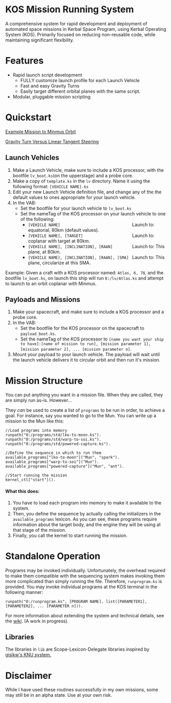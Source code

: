 KOS Mission Running System
===========================
A comprehensive system for rapid development and deployment of automated space missions in Kerbal Space Program, using Kerbal Operating System (KOS).
Primarily focused on reducing non-reusable code, while maintaining significant flexibility.

Features
========
 - Rapid launch script development
   - FULLY customize launch profile for each Launch Vehicle
   - Fast and easy Gravity Turns 
   - Easily target different orbital planes with the same script.
 - Modular, pluggable mission scripting
 
Quickstart
==========
[Example Mission to Minmus Orbit](https://youtu.be/8BtfHxGP5ns)

[Gravity Turn Versus Linear Tangent Steering](https://youtu.be/coE-mWIxKf0)

Launch Vehicles
--------
 1. Make a Launch Vehicle, make sure to include a KOS processor, with the bootfile `lv_boot.ks`(on the upperstage) and a probe core.
 2. Make a copy of `template.ks` in the `lv` directory. Name it using the following format: `[VEHICLE NAME].ks`
 3. Edit your new Launch Vehicle definition file, and change any of the the default values to ones appropriate for your launch vehicle.
 4. In the VAB:
    - Set the bootfile for your launch vehicle to `lv_boot.ks`
    - Set the nameTag of the KOS processor on your launch vehicle to one of the following:
      - `[VEHICLE NAME]                               ` Launch to: equatorial, 80km (default values).
      - `[VEHICLE NAME], [TARGET]                     ` Launch to: coplanar with target at 80km.
      - `[VEHICLE NAME], [INCLINATION], [RAAN]        ` Launch to: This plane, at 80km.
      - `[VEHICLE NAME], [INCLINATION], [RAAN], [SMA] ` Launch to: This plane, circularize at this SMA.

Example: Given a craft with a KOS processor named: `Atlas, 6, 78`, and the bootfile `lv_boot.ks`, on launch this ship will run `0:/lv/Atlas.ks` and attempt to launch to an orbit coplanar with Minmus.

Payloads and Missions
--------------------
 1. Make your spacecraft, and make sure to include a KOS processor and a probe core.
 2. In the VAB:
    - Set the bootfile for the KOS processor on the spacecraft to `payload_boot.ks`.
    - Set the nameTag of the KOS processor to `[name you want your ship to have]:[name of mission to run], [mission parameter 1], [mission parameter 2], ... [mission parameter n]`.
 3. Mount your payload to your launch vehicle. The payload will wait until the launch vehicle delivers it to circular orbit and then run it's mission.

Mission Structure
=================
You can put anything you want in a mission file.  When they are called, they are simply run as-is.  However...

They *can* be used to create a list of `programs` to be run in order, to achieve a goal.  For instance, say you wanted to go to the Mun.  You can write up a mission to the Mun like this:

    //Load programs into memory
    runpath("0:/programs/std/lko-to-moon.ks").
    runpath("0:/programs/std/warp-to-soi.ks").
    runpath("0:/programs/std/powered-capture.ks").

    //Define the sequence in which to run them
    available_programs["lko-to-moon"]("Mun", "spark").
    available_programs["warp-to-soi"]("Mun").
    available_programs["powered-capture"]("Mun", "ant").

    //Start running the mission
    kernel_ctl["start"]().

#### What this does:
 1. You have to load each program into memory to make it available to the system.
 2. Then, you define the sequence by actually calling the initializers in the `available_programs` lexicon.  As you can see, these programs require information about the target body, and the engine they will be using at that stage of the mission.
 3. Finally, you call the kernel to start running the mission.
    
Standalone Operation
====================
Programs may be invoked individually.  Unfortunately, the overhead required to make them compatible with the sequencing system makes invoking them more complicated than simply running the file.  Therefore, `runprogram.ks` is provided.  You may invoke individual programs at the KOS terminal in the following manner:

    runpath("0:/runprogram.ks", [PROGRAM NAME], list([PARAMETER1], [PARAMETER2], ... [PARAMETER n])).
    
For more information about extending the system and technical details, see the [wiki](../../wiki).  (A work in progress).

Libraries
---------
The libraries in `lib` are Scope-Lexicon-Delegate libraries inspired by [gisikw's KNU system.](https://www.youtube.com/watch?v=cqtMpk2GaIY&list=PLb6UbFXBdbCrvdXVgY_3jp5swtvW24fYv&index=44)


Disclaimer
==========
While I have used these routines successfully in my own missions, some may still be in an alpha state.  Use at your own risk.
   



